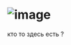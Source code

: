 # ![image](https://user-images.githubusercontent.com/90931685/177765477-1fb922bc-d011-46e2-8801-c10b52d8aa65.png)

кто то здесь есть ?




